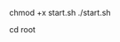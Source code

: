 chmod +x start.sh
./start.sh

cd root

<!-- docker build -t tp3-charlie .
docker run --name tp3-charlie -it tp3-charlie
docker cp cassandra/. tp3-charlie:/root/cassandra/.
docker cp Mongo/. tp3-charlie:/root/Mongo/.
docker cp redis/. tp3-charlie:/root/redis/.
docker cp script.sh tp3-charlie:/root/script.sh -->
